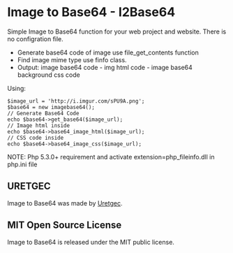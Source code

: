 Image to Base64 - I2Base64
=============

Simple Image to Base64 function for your web project and website. There is no configration file.

* Generate base64 code of image use file_get_contents function
* Find image mime type use finfo class.
* Output: image base64 code - img html code -  image base64 background css code

Using:

	$image_url = 'http://i.imgur.com/sPU9A.png';
	$base64 = new imagebase64();
	// Generate Base64 Code
	echo $base64->get_base64($image_url);
	// Image html inside
	echo $base64->base64_image_html($image_url);
	// CSS code inside
	echo $base64->base64_image_css($image_url);

NOTE: Php 5.3.0+ requirement and activate extension=php_fileinfo.dll in php.ini file

URETGEC
-----
Image to Base64 was made by [Uretgec](http://www.uretgec.com). 

MIT Open Source License
-----
Image to Base64 is released under the MIT public license.
